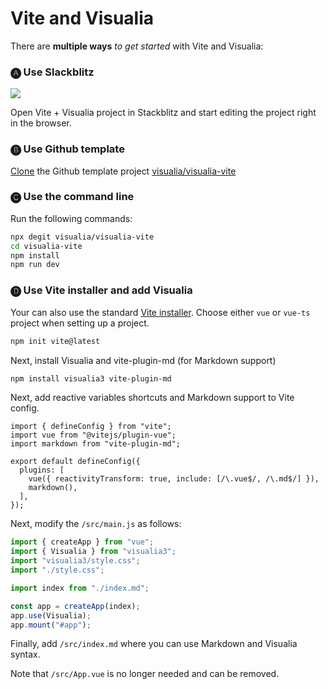 # Vite and Visualia

There are **multiple ways** _to get started_ with Vite and Visualia:

### 🅐 Use Slackblitz

[![](https://developer.stackblitz.com/img/open_in_stackblitz.svg)](https://stackblitz.com/github/visualia/visualia-vite?file=src%2Findex.md)

Open Vite + Visualia project in Stackblitz and start editing the project right in the browser.

### 🅑 Use Github template

[Clone](https://github.com/visualia/visualia-vite/generate) the Github template project [visualia/visualia-vite](https://github.com/visualia/visualia-vite)

### 🅒 Use the command line

Run the following commands:

```bash
npx degit visualia/visualia-vite
cd visualia-vite
npm install
npm run dev
```

### 🅓 Use Vite installer and add Visualia

Your can also use the standard [Vite installer](https://vitejs.dev/guide/#scaffolding-your-first-vite-project). Choose either `vue` or `vue-ts` project when setting up a project.

```bash
npm init vite@latest
```

Next, install Visualia and vite-plugin-md (for Markdown support)

```bash
npm install visualia3 vite-plugin-md
```

Next, add reactive variables shortcuts and Markdown support to Vite config.

```js{3,7-8}
import { defineConfig } from "vite";
import vue from "@vitejs/plugin-vue";
import markdown from "vite-plugin-md";

export default defineConfig({
  plugins: [
    vue({ reactivityTransform: true, include: [/\.vue$/, /\.md$/] }),
    markdown(),
  ],
});
```

Next, modify the `/src/main.js` as follows:

```js
import { createApp } from "vue";
import { Visualia } from "visualia3";
import "visualia3/style.css";
import "./style.css";

import index from "./index.md";

const app = createApp(index);
app.use(Visualia);
app.mount("#app");
```

Finally, add `/src/index.md` where you can use Markdown and Visualia syntax.

Note that `/src/App.vue` is no longer needed and can be removed.
